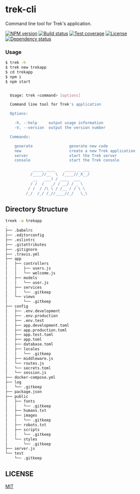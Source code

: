 # trek-cli

Command line tool for Trek's application.

  [![NPM version][npm-img]][npm-url]
  [![Build status][travis-img]][travis-url]
  [![Test coverage][coveralls-img]][coveralls-url]
  [![License][license-img]][license-url]
  [![Dependency status][david-img]][david-url]

### Usage

```bash
$ trek -h
$ trek new trekapp
$ cd trekapp
$ npm i
$ npm start
```

```bash

  Usage: trek <command> [options]

  Command line tool for Trek's application

  Options:

    -h, --help     output usage information
    -V, --version  output the version number

  Commands:

    generate                generate new code
    new                     create a new Trek application
    server                  start the Trek server
    console                 start the Trek console

            _____ ____    _____ _ ___
           /____//__  \  /____//_X__/
            __   ___) / ____  ___
           / /  /   _/ / __/ / _ \
          / /  / /\ \ / /__ / / \ \
         /_/  /_/ /_//____//_/   \_\

```

## Directory Structure

```bash
treek -a trekapp
.
├── .babelrc
├── .editorconfig
├── .eslintrc
├── .gitattributes
├── .gitignore
├── .travis.yml
├── app
│   ├── controllers
│   │   ├── users.js
│   │   └── welcome.js
│   ├── models
│   │   └── user.js
│   ├── services
│   │   └── .gitkeep
│   └── views
│       └── .gitkeep
├── config
│   ├── .env.development
│   ├── .env.production
│   ├── .env.test
│   ├── app.development.toml
│   ├── app.production.toml
│   ├── app.test.toml
│   ├── app.toml
│   ├── database.toml
│   ├── locales
│   │   └── .gitkeep
│   ├── middleware.js
│   └── routes.js
│   └── secrets.toml
│   └── session.js
├── docker-compose.yml
├── log
│   └── .gitkeep
├── package.json
├── public
│   ├── fonts
│   │   └── .gitkeep
│   ├── humans.txt
│   ├── images
│   │   └── .gitkeep
│   ├── robots.txt
│   ├── scripts
│   │   └── .gitkeep
│   └── styles
│       └── .gitkeep
├── server.js
└── test
    └── .gitkeep
```

## LICENSE

  [MIT](LICENSE)

[npm-img]: https://img.shields.io/npm/v/trek-cli.svg?style=flat-square
[npm-url]: https://npmjs.org/package/trek-cli
[travis-img]: https://img.shields.io/travis/trekjs/trek-cli.svg?style=flat-square
[travis-url]: https://travis-ci.org/trekjs/trek-cli
[coveralls-img]: https://img.shields.io/coveralls/trekjs/trek-cli.svg?style=flat-square
[coveralls-url]: https://coveralls.io/r/trekjs/trek-cli?branch=master
[license-img]: https://img.shields.io/badge/license-MIT-green.svg?style=flat-square
[david-img]: https://img.shields.io/david/trekjs/trek-cli.svg?style=flat-square
[david-url]: https://david-dm.org/trekjs/trek-cli
[license-url]: LICENSE
